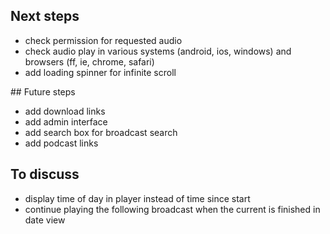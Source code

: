 ## Next steps

* check permission for requested audio
* check audio play in various systems (android, ios, windows) and browsers (ff, ie, chrome, safari)
* add loading spinner for infinite scroll

## Future steps

* add download links
* add admin interface
* add search box for broadcast search
* add podcast links

## To discuss

* display time of day in player instead of time since start
* continue playing the following broadcast when the current is finished in date view
